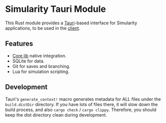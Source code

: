 # Simularity Tauri Module

This Rust module provides a [Tauri](https://tauri.app/)-based interface for Simularity applications, to be used in the [client](../client/README.md).

## Features

- [Core lib](../core/README.md) native integration.
- SQLite for data.
- Git for saves and branching.
- Lua for simulation scripting.

## Development

Tauri's `generate_context!` macro generates metadata for ALL files under the `build.distDir` directory.
If you have lots of files there, it will slow down the build process, and also `cargo check` / `cargo clippy`.
Therefore, you should keep the dist directory clean during development.
